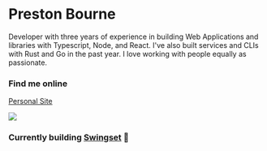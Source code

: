 Preston Bourne
===============================

Developer with three years of experience in building Web Applications and libraries with Typescript, Node, and React. I've also built services and CLIs with Rust and Go in the past year. I love working with people equally as passionate.

### Find me online

[Personal Site](https://prestonbourne.dev/)

<a href="https://www.twitter.com/prestonbourne_" target="_blank" rel="noreferrer"><img
src="https://img.shields.io/twitter/follow/prestonbourne_?logo=twitter&style=for-the-badge&color=0891b2&labelColor=1c1917"
/></a>

### Currently building [Swingset](https://github.com/hashicorp/swingset) 🚀


